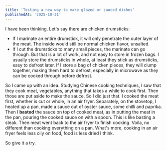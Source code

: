 ```yaml
---
title: 'Testing a new way to make glazed or sauced dishes'
publishedAt: '2025-10-31'
---
```

I have been thinking. Let's say there are chicken drumsticks:
- If I marinate an entire drumstick, it will only penetrate the outer layer of the meat. The inside would still be
normal chicken flavor, unsalted.
- If I cut the drumsticks to many small pieces, the marinate can go through. But that is a lot of work, and not
easy to store in frozen bags. I usually store the drumsticks in whole, at least they stick as drumsticks, easy
to defrost later. If I store a bag of chicken pieces, they will clump together, making them hard to defrost,
especially in microwave as they can be cooked through before defrost.

So I came up with an idea. Studying Chinese cooking techniques, I saw that they cook meat, vegetables, anything
that takes a while to cook first. Then those are put aside to make the sauce. So I did just that. I cooked the meat
first, whether is cut or whole, in an air fryer. Separately, on the stovetop, I heated up a pan, made a sauce
out of oyster sauce, some chilli and paprika. Then I **basted** the sauce on top of cooked meat, as in putting
the meat in the pan, pouring the cooked sauce on with a spoon. This is like basting a steak. Then meat went back to the air fryer to finish cooking. Voila, no different than cooking everything on a pan. What's more, cooking in an air fryer feels less oily on food, food is less dried I think.

So give it a try.